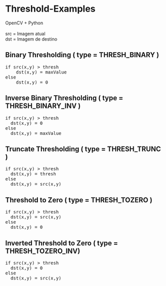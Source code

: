 # Threshold-Examples
OpenCV + Python
<br><br>
src = Imagem atual<br>
dst = Imagem de destino<br>

<h2>Binary Thresholding ( type = THRESH_BINARY )</h2>
<pre>
if src(x,y) > thresh
    dst(x,y) = maxValue
else
    dst(x,y) = 0
</pre>

<h2>Inverse Binary Thresholding ( type = THRESH_BINARY_INV )</h2>
<pre>
if src(x,y) > thresh
  dst(x,y) = 0
else
  dst(x,y) = maxValue
</pre>

<h2>Truncate Thresholding ( type = THRESH_TRUNC )</h2>
<pre>
if src(x,y) > thresh
  dst(x,y) = thresh
else
  dst(x,y) = src(x,y)
</pre>

<h2>Threshold to Zero ( type = THRESH_TOZERO )</h2>
<pre>
if src(x,y) > thresh
  dst(x,y) = src(x,y)
else
  dst(x,y) = 0
</pre>
<h2>Inverted Threshold to Zero ( type = THRESH_TOZERO_INV)</h2>
<pre>
if src(x,y) > thresh
  dst(x,y) = 0
else
  dst(x,y) = src(x,y)
</pre>
